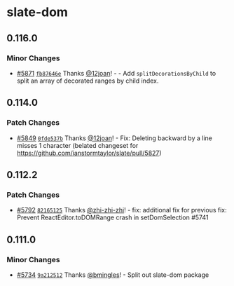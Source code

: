 # slate-dom

## 0.116.0

### Minor Changes

- [#5871](https://github.com/ianstormtaylor/slate/pull/5871) [`fb87646e`](https://github.com/ianstormtaylor/slate/commit/fb87646e8643e1d0547134cea9d1f57912f06a92) Thanks [@12joan](https://github.com/12joan)! - - Add `splitDecorationsByChild` to split an array of decorated ranges by child index.

## 0.114.0

### Patch Changes

- [#5849](https://github.com/ianstormtaylor/slate/pull/5849) [`0fde537b`](https://github.com/ianstormtaylor/slate/commit/0fde537b52c23dd374721501e31e9aab56ce6477) Thanks [@12joan](https://github.com/12joan)! - Fix: Deleting backward by a line misses 1 character (belated changeset for https://github.com/ianstormtaylor/slate/pull/5827)

## 0.112.2

### Patch Changes

- [#5792](https://github.com/ianstormtaylor/slate/pull/5792) [`82165125`](https://github.com/ianstormtaylor/slate/commit/82165125957644f7dfe81d55a620f4d31132e3c9) Thanks [@zhi-zhi-zhi](https://github.com/zhi-zhi-zhi)! - fix: additional fix for previous fix: Prevent ReactEditor.toDOMRange crash in setDomSelection #5741

## 0.111.0

### Minor Changes

- [#5734](https://github.com/ianstormtaylor/slate/pull/5734) [`9a212512`](https://github.com/ianstormtaylor/slate/commit/9a2125127064f35332d5c06df2dfa3768f745185) Thanks [@bmingles](https://github.com/bmingles)! - Split out slate-dom package
